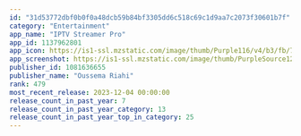 ```yaml
---
id: "31d53772dbf0b0f0a48dcb59b84bf3305dd6c518c69c1d9aa7c2073f30601b7f"
category: "Entertainment"
app_name: "IPTV Streamer Pro"
app_id: 1137962801
app_icon: https://is1-ssl.mzstatic.com/image/thumb/Purple116/v4/b3/fb/78/b3fb78a9-daef-658c-7a83-ab41ec7ac00e/AppIcon-0-1x_U007epad-0-0-0-0-0-0-85-220-0.jpeg/1024x1024bb.png
app_screenshot: https://is1-ssl.mzstatic.com/image/thumb/PurpleSource126/v4/1e/81/94/1e81942f-b430-3cd3-4d58-167de499e89f/1b65c112-68cd-4909-b27e-a57016fcbd56_1.png/1284x2778bb.png
publisher_id: 1081636655
publisher_name: "Oussema Riahi"
rank: 479
most_recent_release: 2023-12-04 00:00:00
release_count_in_past_year: 7
release_count_in_past_year_category: 13
release_count_in_past_year_top_in_category: 25
---
```

